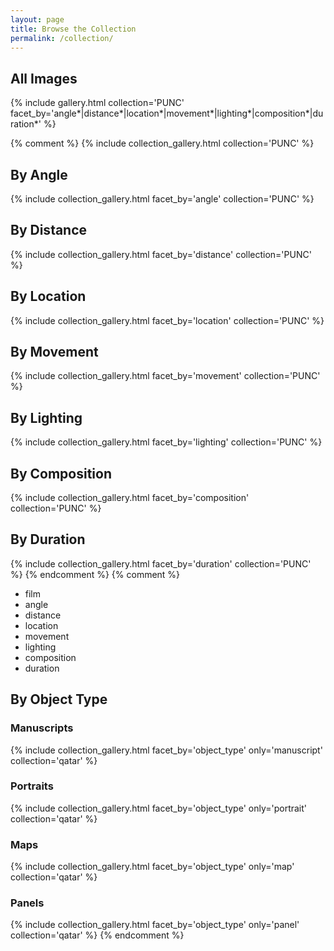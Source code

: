 ```yaml
---
layout: page
title: Browse the Collection
permalink: /collection/
---
```


## All Images
{% include gallery.html collection='PUNC' facet_by='angle*|distance*|location*|movement*|lighting*|composition*|duration*' %}

{% comment %}
{% include collection_gallery.html collection='PUNC' %}

## By Angle
{% include collection_gallery.html facet_by='angle' collection='PUNC' %}

## By Distance
{% include collection_gallery.html facet_by='distance' collection='PUNC' %}

## By Location
{% include collection_gallery.html facet_by='location' collection='PUNC' %}

## By Movement
{% include collection_gallery.html facet_by='movement' collection='PUNC' %}

## By Lighting
{% include collection_gallery.html facet_by='lighting' collection='PUNC' %}

## By Composition
{% include collection_gallery.html facet_by='composition' collection='PUNC' %}

## By Duration
{% include collection_gallery.html facet_by='duration' collection='PUNC' %}
{% endcomment %}
{% comment %}
- film
- angle
- distance
- location
- movement
- lighting
- composition
- duration
## By Object Type

### Manuscripts
{% include collection_gallery.html facet_by='object_type' only='manuscript' collection='qatar' %}
### Portraits
{% include collection_gallery.html facet_by='object_type' only='portrait' collection='qatar' %}
### Maps
{% include collection_gallery.html facet_by='object_type' only='map' collection='qatar' %}
### Panels
{% include collection_gallery.html facet_by='object_type' only='panel' collection='qatar' %}
{% endcomment %}